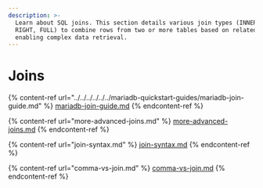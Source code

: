 ```yaml
---
description: >-
  Learn about SQL joins. This section details various join types (INNER, LEFT,
  RIGHT, FULL) to combine rows from two or more tables based on related columns,
  enabling complex data retrieval.
---
```


# Joins

{% content-ref url="../../../../../../mariadb-quickstart-guides/mariadb-join-guide.md" %}
[mariadb-join-guide.md](../../../../../../mariadb-quickstart-guides/mariadb-join-guide.md)
{% endcontent-ref %}

{% content-ref url="more-advanced-joins.md" %}
[more-advanced-joins.md](more-advanced-joins.md)
{% endcontent-ref %}

{% content-ref url="join-syntax.md" %}
[join-syntax.md](join-syntax.md)
{% endcontent-ref %}

{% content-ref url="comma-vs-join.md" %}
[comma-vs-join.md](comma-vs-join.md)
{% endcontent-ref %}
